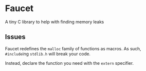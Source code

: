 # Faucet
A tiny C library to help with finding memory leaks 

## Issues
Faucet redefines the `malloc` family of functions as macros. As such, `#include`ing `stdlib.h` will break your code.

Instead, declare the function you need with the `extern` specifier.
